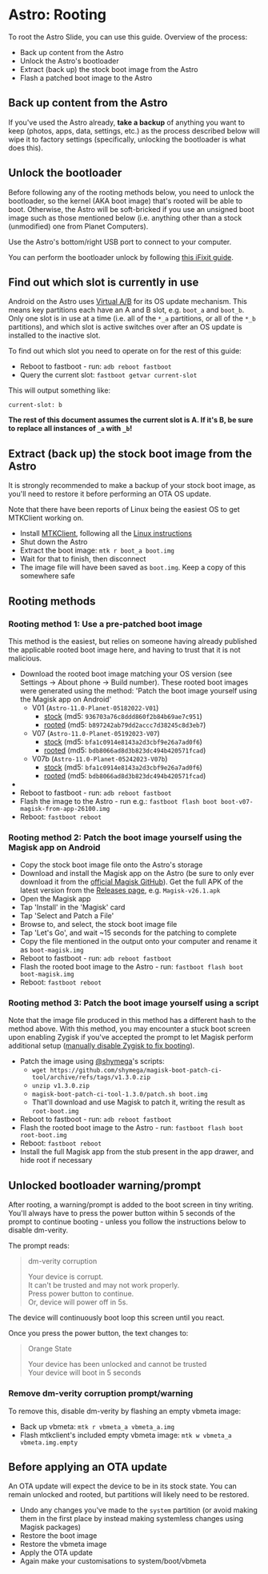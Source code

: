 # Astro: Rooting

To root the Astro Slide, you can use this guide. Overview of the process:

- Back up content from the Astro
- Unlock the Astro's bootloader
- Extract (back up) the stock boot image from the Astro
- Flash a patched boot image to the Astro

## Back up content from the Astro

If you've used the Astro already, **take a backup** of anything you want to keep (photos, apps, data, settings, etc.) as the process described below will wipe it to factory settings (specifically, unlocking the bootloader is what does this).

## Unlock the bootloader

Before following any of the rooting methods below, you need to unlock the bootloader, so the kernel (AKA boot image) that's rooted will be able to boot. Otherwise, the Astro will be soft-bricked if you use an unsigned boot image such as those mentioned below (i.e. anything other than a stock (unmodified) one from Planet Computers).

Use the Astro's bottom/right USB port to connect to your computer.

You can perform the bootloader unlock by following [this iFixit guide](https://www.ifixit.com/Guide/How+to+unlock+the+bootloader+of+an+Android+Phone/152629).

## Find out which slot is currently in use

Android on the Astro uses [Virtual A/B](https://source.android.com/docs/core/ota/virtual_ab) for its OS update mechanism. This means key partitions each have an A and B slot, e.g. `boot_a` and `boot_b`. Only one slot is in use at a time (i.e. all of the `*_a` partitions, or all of the `*_b` partitions), and which slot is active switches over after an OS update is installed to the inactive slot.

To find out which slot you need to operate on for the rest of this guide:

- Reboot to fastboot - run: `adb reboot fastboot`
- Query the current slot: `fastboot getvar current-slot`

This will output something like:

```
current-slot: b
```

**The rest of this document assumes the current slot is A. If it's B, be sure to replace all instances of `_a` with `_b`!**

## Extract (back up) the stock boot image from the Astro

It is strongly recommended to make a backup of your stock boot image, as you'll need to restore it before performing an OTA OS update.

Note that there have been reports of Linux being the easiest OS to get MTKClient working on.

- Install [MTKClient](https://github.com/bkerler/mtkclient), following all the [Linux instructions](https://github.com/bkerler/mtkclient#install)
- Shut down the Astro
- Extract the boot image: `mtk r boot_a boot.img`
- Wait for that to finish, then disconnect
- The image file will have been saved as `boot.img`. Keep a copy of this somewhere safe

## Rooting methods

### Rooting method 1: Use a pre-patched boot image

This method is the easiest, but relies on someone having already published the applicable rooted boot image here, and having to trust that it is not malicious.

- Download the rooted boot image matching your OS version (see Settings -> About phone -> Build number). These rooted boot images were generated using the method: 'Patch the boot image yourself using the Magisk app on Android'
    + V01 (`Astro-11.0-Planet-05182022-V01`)
        * [stock](https://github.com/shymega/planet-devices/raw/9aa7a0f4324eee11fe8196d5727c13fc48b68b6e/resources/boot-images/astro/boot-v01-stock.img) (md5: `936703a76c8ddd860f2b84b69ae7c951`)
        * [rooted](https://github.com/shymega/planet-devices/raw/9aa7a0f4324eee11fe8196d5727c13fc48b68b6e/resources/boot-images/astro/boot-v01-magisk-from-app-26300.img) (md5: `b897242ab79dd2accc7d38245c8d3eb7`)
    + V07 (`Astro-11.0-Planet-05192023-V07`)
        * [stock](https://github.com/shymega/planet-devices/raw/9aa7a0f4324eee11fe8196d5727c13fc48b68b6e/resources/boot-images/astro/boot-v07-stock.img) (md5: `bfa1c0914e8143a2d3cbf9e26a7ad0f6`)
        * [rooted](https://github.com/shymega/planet-devices/raw/9aa7a0f4324eee11fe8196d5727c13fc48b68b6e/resources/boot-images/astro/boot-v07-magisk-from-app-26300.img) (md5: `bdb8066ad8d3b823dc494b420571fcad`)
    + V07b (`Astro-11.0-Planet-05242023-V07b`)
        * [stock](https://github.com/shymega/planet-devices/raw/9aa7a0f4324eee11fe8196d5727c13fc48b68b6e/resources/boot-images/astro/boot-v07b-stock.img) (md5: `bfa1c0914e8143a2d3cbf9e26a7ad0f6`)
        * [rooted](https://github.com/shymega/planet-devices/raw/9aa7a0f4324eee11fe8196d5727c13fc48b68b6e/resources/boot-images/astro/boot-v07b-magisk-from-app-26300.img) (md5: `bdb8066ad8d3b823dc494b420571fcad`)
-
- Reboot to fastboot - run: `adb reboot fastboot`
- Flash the image to the Astro - run e.g.: `fastboot flash boot boot-v07-magisk-from-app-26100.img`
- Reboot: `fastboot reboot`

### Rooting method 2: Patch the boot image yourself using the Magisk app on Android

- Copy the stock boot image file onto the Astro's storage
- Download and install the Magisk app on the Astro (be sure to only ever download it from the [official Magisk GitHub](https://github.com/topjohnwu/Magisk)). Get the full APK of the latest version from the [Releases page](https://github.com/topjohnwu/Magisk/releases), e.g. `Magisk-v26.1.apk`
- Open the Magisk app
- Tap 'Install' in the 'Magisk' card
- Tap 'Select and Patch a File'
- Browse to, and select, the stock boot image file
- Tap 'Let's Go', and wait ~15 seconds for the patching to complete
- Copy the file mentioned in the output onto your computer and rename it as `boot-magisk.img`
- Reboot to fastboot - run: `adb reboot fastboot`
- Flash the rooted boot image to the Astro - run: `fastboot flash boot boot-magisk.img`
- Reboot: `fastboot reboot`

### Rooting method 3: Patch the boot image yourself using a script

Note that the image file produced in this method has a different hash to the method above. With this method, you may encounter a stuck boot screen upon enabling Zygisk if you've accepted the prompt to let Magisk perform additional setup ([manually disable Zygisk to fix booting](https://github.com/shymega/planet-devices/wiki/Astro-troubleshooting#booting-stuck-after-enabling-zygisk-in-magisk)).

- Patch the image using [@shymega](https://github.com/shymega)'s scripts:
    + `wget https://github.com/shymega/magisk-boot-patch-ci-tool/archive/refs/tags/v1.3.0.zip`
    + `unzip v1.3.0.zip`
    + `magisk-boot-patch-ci-tool-1.3.0/patch.sh boot.img`
    + That'll download and use Magisk to patch it, writing the result as `root-boot.img`
- Reboot to fastboot - run: `adb reboot fastboot`
- Flash the rooted boot image to the Astro - run: `fastboot flash boot root-boot.img`
- Reboot: `fastboot reboot`
- Install the full Magisk app from the stub present in the app drawer, and hide root if necessary

## Unlocked bootloader warning/prompt

After rooting, a warning/prompt is added to the boot screen in tiny writing. You'll always have to press the power button within 5 seconds of the prompt to continue booting - unless you follow the instructions below to disable dm-verity.

The prompt reads:

> dm-verity corruption
>
> Your device is corrupt.  
> It can't be trusted and may not work properly.  
> Press power button to continue.  
> Or, device will power off in 5s.

The device will continuously boot loop this screen until you react.

Once you press the power button, the text changes to:

> Orange State
>
> Your device has been unlocked and cannot be trusted  
> Your device will boot in 5 seconds

### Remove dm-verity corruption prompt/warning

To remove this, disable dm-verity by flashing an empty vbmeta image:

- Back up vbmeta: `mtk r vbmeta_a vbmeta_a.img`
- Flash mtkclient's included empty vbmeta image: `mtk w vbmeta_a vbmeta.img.empty`

## Before applying an OTA update

An OTA update will expect the device to be in its stock state. You can remain unlocked and rooted, but partitions will likely need to be restored.

- Undo any changes you've made to the `system` partition (or avoid making them in the first place by instead making systemless changes using Magisk packages)
- Restore the boot image
- Restore the vbmeta image
- Apply the OTA update
- Again make your customisations to system/boot/vbmeta
